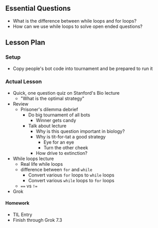 ## Essential Questions

- What is the difference between while loops and for loops?
- How can we use while loops to solve open ended questions?

## Lesson Plan

### Setup

- Copy people's bot code into tournament and be prepared to run it

### Actual Lesson

- Quick, one question quiz on Stanford's Bio lecture
    - "What is the optimal strategy"
- Review
    - Prisoner's dilemma debrief
        - Do big tournament of all bots
            - Winner gets candy
        - Talk about lecture
            - Why is this question important in biology?
            - Why is tit-for-tat a good strategy
                - Eye for an eye
                - Turn the other cheek
            - How drive to extinction?
- While loops lecture
    - Real life while loops
    - difference between `for` and `while`
        - Convert various `for` loops to `while` loops
        - Convert various `while` loops to `for` loops
    - `==` vs `!=`
- Grok

#### Homework

- TIL Entry
- Finish through Grok 7.3
